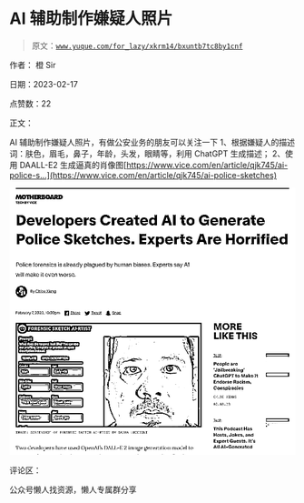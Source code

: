 # AI 辅助制作嫌疑人照片

> 原文：[`www.yuque.com/for_lazy/xkrm14/bxuntb7tc8by1cnf`](https://www.yuque.com/for_lazy/xkrm14/bxuntb7tc8by1cnf)

作者： 橙 Sir

日期：2023-02-17

点赞数：22

正文：

AI 辅助制作嫌疑人照片，有做公安业务的朋友可以关注一下 1、根据嫌疑人的描述词：肤色，眉毛，鼻子，年龄，头发，眼睛等，利用 ChatGPT 生成描述； 2、使用 DAALL-E2 生成逼真的肖像图[https://www.vice.com/en/article/qjk745/ai-police-s...](https://www.vice.com/en/article/qjk745/ai-police-sketches)

![](img/038eef38e7c4b88bcc36eeb7a7da059e.png)  

评论区：

公众号懒人找资源，懒人专属群分享

